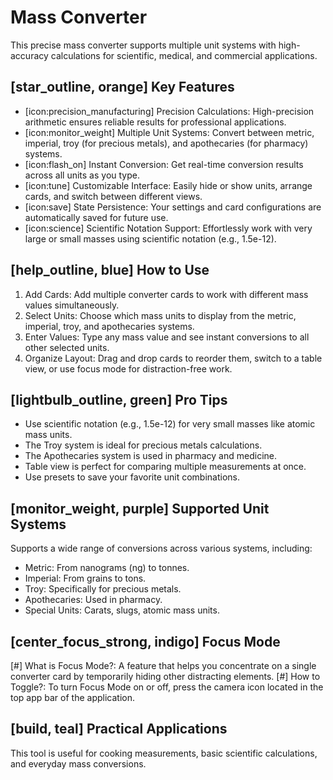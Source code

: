 # Mass Converter
This precise mass converter supports multiple unit systems with high-accuracy calculations for scientific, medical, and commercial applications.

## [star_outline, orange] Key Features
- [icon:precision_manufacturing] Precision Calculations: High-precision arithmetic ensures reliable results for professional applications.
- [icon:monitor_weight] Multiple Unit Systems: Convert between metric, imperial, troy (for precious metals), and apothecaries (for pharmacy) systems.
- [icon:flash_on] Instant Conversion: Get real-time conversion results across all units as you type.
- [icon:tune] Customizable Interface: Easily hide or show units, arrange cards, and switch between different views.
- [icon:save] State Persistence: Your settings and card configurations are automatically saved for future use.
- [icon:science] Scientific Notation Support: Effortlessly work with very large or small masses using scientific notation (e.g., 1.5e-12).

## [help_outline, blue] How to Use
1. Add Cards: Add multiple converter cards to work with different mass values simultaneously.
2. Select Units: Choose which mass units to display from the metric, imperial, troy, and apothecaries systems.
3. Enter Values: Type any mass value and see instant conversions to all other selected units.
4. Organize Layout: Drag and drop cards to reorder them, switch to a table view, or use focus mode for distraction-free work.

## [lightbulb_outline, green] Pro Tips
- Use scientific notation (e.g., 1.5e-12) for very small masses like atomic mass units.
- The Troy system is ideal for precious metals calculations.
- The Apothecaries system is used in pharmacy and medicine.
- Table view is perfect for comparing multiple measurements at once.
- Use presets to save your favorite unit combinations.

## [monitor_weight, purple] Supported Unit Systems
Supports a wide range of conversions across various systems, including:
- Metric: From nanograms (ng) to tonnes.
- Imperial: From grains to tons.
- Troy: Specifically for precious metals.
- Apothecaries: Used in pharmacy.
- Special Units: Carats, slugs, atomic mass units.

## [center_focus_strong, indigo] Focus Mode
[#] What is Focus Mode?: A feature that helps you concentrate on a single converter card by temporarily hiding other distracting elements.
[#] How to Toggle?: To turn Focus Mode on or off, press the camera icon located in the top app bar of the application.

## [build, teal] Practical Applications
This tool is useful for cooking measurements, basic scientific calculations, and everyday mass conversions.
